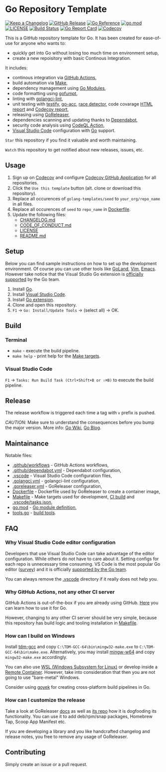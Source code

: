 # Go Repository Template

[![Keep a Changelog](https://img.shields.io/badge/changelog-Keep%20a%20Changelog-%23E05735)](CHANGELOG.md)
[![GitHub Release](https://img.shields.io/github/v/release/golang-templates/seed)](https://github.com/golang-templates/seed/releases)
[![Go Reference](https://pkg.go.dev/badge/github.com/golang-templates/seed.svg)](https://pkg.go.dev/github.com/golang-templates/seed)
[![go.mod](https://img.shields.io/github/go-mod/go-version/golang-templates/seed)](go.mod)
[![LICENSE](https://img.shields.io/github/license/golang-templates/seed)](LICENSE)
[![Build Status](https://img.shields.io/github/workflow/status/golang-templates/seed/build)](https://github.com/golang-templates/seed/actions?query=workflow%3Abuild+branch%3Amain)
[![Go Report Card](https://goreportcard.com/badge/github.com/golang-templates/seed)](https://goreportcard.com/report/github.com/golang-templates/seed)
[![Codecov](https://codecov.io/gh/golang-templates/seed/branch/main/graph/badge.svg)](https://codecov.io/gh/golang-templates/seed)

This is a GitHub repository template for Go. It has been created for ease-of-use for anyone who wants to:

- quickly get into Go without losing too much time on environment setup,
- create a new repoisitory with basic Continous Integration.

It includes:

- continous integration via [GitHub Actions](https://github.com/features/actions),
- build automation via [Make](https://www.gnu.org/software/make),
- dependency management using [Go Modules](https://github.com/golang/go/wiki/Modules),
- code formatting using [gofumpt](https://github.com/mvdan/gofumpt),
- linting with [golangci-lint](https://github.com/golangci/golangci-lint),
- unit testing with [testify](https://github.com/stretchr/testify),
  [go-acc](https://github.com/ory/go-acc),
  [race detector](https://blog.golang.org/race-detector),
  code covarage [HTML report](https://blog.golang.org/cover)
  and [Codecov report](https://codecov.io/),
- releasing using [GoReleaser](https://github.com/goreleaser/goreleaser),
- dependencies scanning and updating thanks to [Dependabot](https://dependabot.com),
- security code analysis using [CodeQL Action](https://docs.github.com/en/github/finding-security-vulnerabilities-and-errors-in-your-code/about-code-scanning),
- [Visual Studio Code](https://code.visualstudio.com) configuration with [Go](https://code.visualstudio.com/docs/languages/go) support.

`Star` this repository if you find it valuable and worth maintaining.

`Watch` this repository to get notified about new releases, issues, etc.

## Usage

1. Sign up on [Codecov](https://codecov.io/) and configure [Codecov GitHub Application](https://github.com/apps/codecov) for all repositories.
1. Click the `Use this template` button (alt. clone or download this repository).
1. Replace all occurences of `golang-templates/seed` to `your_org/repo_name` in all files.
1. Replace all occurences of `seed` to `repo_name` in [Dockerfile](Dockerfile).
1. Update the following files:
   - [CHANGELOG.md](CHANGELOG.md)
   - [CODE_OF_CONDUCT.md](CODE_OF_CONDUCT.md)
   - [LICENSE](LICENSE)
   - [README.md](README.md)

## Setup

Below you can find sample instructions on how to set up the development environment.
Of course you can use other tools like [GoLand](https://www.jetbrains.com/go/), [Vim](https://github.com/fatih/vim-go), [Emacs](https://github.com/dominikh/go-mode.el). However take notice that the Visual Studio Go extension is [officially supported](https://blog.golang.org/vscode-go) by the Go team.

1. Install [Go](https://golang.org/doc/install).
1. Install [Visual Studio Code](https://code.visualstudio.com/).
1. Install [Go extension](https://code.visualstudio.com/docs/languages/go).
1. Clone and open this repository.
1. `F1` -> `Go: Install/Update Tools` -> (select all) -> OK.

## Build

### Terminal

- `make` - execute the build pipeline.
- `make help` - print help for the [Make targets](Makefile).

### Visual Studio Code

`F1` → `Tasks: Run Build Task (Ctrl+Shift+B or ⇧⌘B)` to execute the build pipeline.

## Release

The release workflow is triggered each time a tag with `v` prefix is pushed.

_CAUTION_: Make sure to understand the consequences before you bump the major version. More info: [Go Wiki](https://github.com/golang/go/wiki/Modules#releasing-modules-v2-or-higher), [Go Blog](https://blog.golang.org/v2-go-modules).

## Maintainance

Notable files:

- [.github/workflows](.github/workflows) - GitHub Actions workflows,
- [.github/dependabot.yml](.github/dependabot.yml) - Dependabot configuration,
- [.vscode](.vscode) - Visual Studio Code configuration files,
- [.golangci.yml](.golangci.yml) - golangci-lint configuration,
- [.goreleaser.yml](.goreleaser.yml) - GoReleaser configuration,
- [Dockerfile](Dockerfile) - Dockerfile used by GoReleaser to create a container image,
- [Makefile](Makefile) - Make targets used for development, [CI build](.github/workflows) and [.vscode/tasks.json](.vscode/tasks.json),
- [go.mod](go.mod) - [Go module definition](https://github.com/golang/go/wiki/Modules#gomod),
- [tools.go](tools.go) - [build tools](https://github.com/golang/go/wiki/Modules#how-can-i-track-tool-dependencies-for-a-module).

## FAQ

### Why Visual Studio Code editor configuration

Developers that use Visual Studio Code can take advantage of the editor configuration.
While others do not have to care about it.
Setting configs for each repo is unnecessary time consuming.
VS Code is the most popular Go editor ([survey](https://blog.golang.org/survey2019-results))
and it is officially [supported by the Go team](https://blog.golang.org/vscode-go).

You can always remove the [.vscode](.vscode) directory if it really does not help you.

### Why GitHub Actions, not any other CI server

GitHub Actions is out-of-the-box if you are already using GitHub.
[Here](https://github.com/mvdan/github-actions-golang) you can learn how to use it for Go.

However, changing to any other CI server should be very simple,
because this repository has build logic and tooling installation in [Makefile](Makefile).

### How can I build on Windows

Install [tdm-gcc](https://jmeubank.github.io/tdm-gcc/)
and copy `C:\TDM-GCC-64\bin\mingw32-make.exe`
to `C:\TDM-GCC-64\bin\make.exe`.
Alternatively, you may install [mingw-w64](http://mingw-w64.org/doku.php)
and copy `mingw32-make.exe` accordingly.

You can also use [WSL (Windows Subsystem for Linux)](https://docs.microsoft.com/en-us/windows/wsl/install-win10)
or develop inside a [Remote Container](https://code.visualstudio.com/docs/remote/containers).
However, take into consideration that then you are not going to use "bare-metal" Windows.

Consider using [goyek](https://github.com/goyek/goyek)
for creating cross-platform build pipelines in Go.

### How can I customize the release

Take a look at GoReleaser [docs](https://goreleaser.com/customization/)
as well as [its repo](https://github.com/goreleaser/goreleaser/)
how it is dogfooding its functionality.
You can use it to add deb/rpm/snap packages, Homebrew Tap, Scoop App Manifest etc.

If you are developing a library and you like handcrafted changelog and release notes,
you free to remove any usage of GoReleaser.

## Contributing

Simply create an issue or a pull request.
